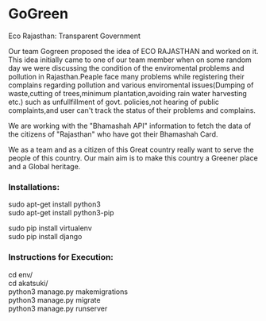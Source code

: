 # GoGreen
Eco Rajasthan: Transparent Government


Our team Gogreen proposed the idea of ECO RAJASTHAN and worked on it. This idea initially came to one of our team member when on some random day we were discussing the condition of the enviromental problems and pollution in Rajasthan.Peaple face many problems while registering their complains regarding pollution and various enviromental issues(Dumping of waste,cutting of trees,minimum plantation,avoiding rain water harvesting etc.) such as unfullfillment of govt. policies,not hearing of public complaints,and user can't track the status of their problems and complains.


We are working with the "Bhamashah API" information to fetch the data of the citizens of "Rajasthan" who have got their Bhamashah Card.


We as a team and as a citizen of this Great country really want to serve the people of this country. Our main aim is to make this country a Greener place and a Global heritage.

<h3>Installations:</h3
<br>
sudo apt-get install python3<br>
sudo apt-get install python3-pip<br>

sudo pip install virtualenv<br>
sudo pip install django<br>


<h3>Instructions for Execution: </h3>
cd env/<br>
cd akatsuki/<br>
python3 manage.py makemigrations<br>
python3 manage.py migrate<br>
python3 manage.py runserver<br>
